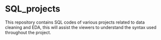 # SQL_projects
This repository contains SQL codes of various projects related to data cleaning and EDA, this will assist the viewers to understand the syntax used throughout the project. 
